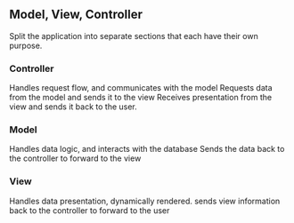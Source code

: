 ## Model, View, Controller
Split the application into separate sections that each have their own purpose.

### Controller
Handles request flow, and communicates with the model
Requests data from the model and sends it to the view
Receives presentation from the view and sends it back to the user.

### Model
Handles data logic, and interacts with the database
Sends the data back to the controller to forward to the view

### View
Handles data presentation, dynamically rendered.
sends view information back to the controller to forward to the user

